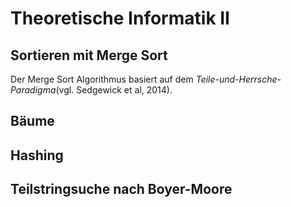 # Theoretische Informatik II

## Sortieren mit Merge Sort

Der Merge Sort Algorithmus basiert auf dem *Teile-und-Herrsche-Paradigma*(vgl. Sedgewick et al, 2014). 


## Bäume



## Hashing

## Teilstringsuche nach Boyer-Moore